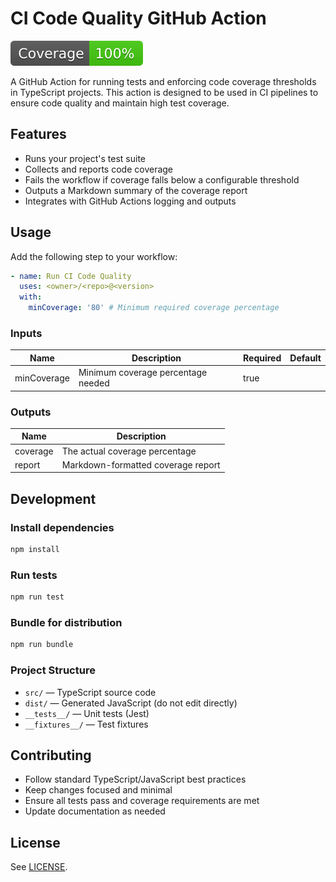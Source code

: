 # CI Code Quality GitHub Action

[![Coverage](./badges/coverage.svg)](./badges/coverage.svg)

A GitHub Action for running tests and enforcing code coverage thresholds in
TypeScript projects. This action is designed to be used in CI pipelines to
ensure code quality and maintain high test coverage.

## Features

- Runs your project's test suite
- Collects and reports code coverage
- Fails the workflow if coverage falls below a configurable threshold
- Outputs a Markdown summary of the coverage report
- Integrates with GitHub Actions logging and outputs

## Usage

Add the following step to your workflow:

```yaml
- name: Run CI Code Quality
  uses: <owner>/<repo>@<version>
  with:
    minCoverage: '80' # Minimum required coverage percentage
```

### Inputs

| Name        | Description                        | Required | Default |
| ----------- | ---------------------------------- | -------- | ------- |
| minCoverage | Minimum coverage percentage needed | true     |         |

### Outputs

| Name     | Description                        |
| -------- | ---------------------------------- |
| coverage | The actual coverage percentage     |
| report   | Markdown-formatted coverage report |

## Development

### Install dependencies

```bash
npm install
```

### Run tests

```bash
npm run test
```

### Bundle for distribution

```bash
npm run bundle
```

### Project Structure

- `src/` — TypeScript source code
- `dist/` — Generated JavaScript (do not edit directly)
- `__tests__/` — Unit tests (Jest)
- `__fixtures__/` — Test fixtures

## Contributing

- Follow standard TypeScript/JavaScript best practices
- Keep changes focused and minimal
- Ensure all tests pass and coverage requirements are met
- Update documentation as needed

## License

See [LICENSE](./LICENSE).
